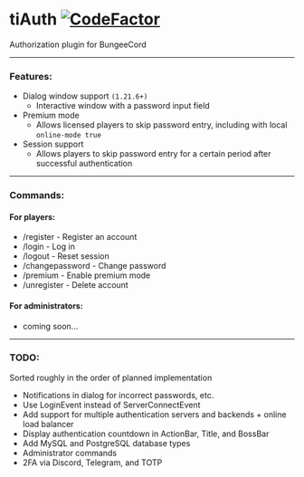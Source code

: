 # tiAuth [![CodeFactor](https://www.codefactor.io/repository/github/1050tit0p/tiauth/badge)](https://www.codefactor.io/repository/github/1050tit0p/tidiscord2fa)
Authorization plugin for BungeeCord

---

### Features:
- Dialog window support `(1.21.6+)`
  - Interactive window with a password input field
- Premium mode
  - Allows licensed players to skip password entry, including with local `online-mode true`
- Session support
  - Allows players to skip password entry for a certain period after successful authentication

---

### Commands:
#### For players:
- /register <password> <password> - Register an account
- /login <password> - Log in
- /logout - Reset session
- /changepassword <old password> <new password> - Change password
- /premium - Enable premium mode
- /unregister <password> - Delete account

#### For administrators:
- coming soon...

---

### TODO:
Sorted roughly in the order of planned implementation
- Notifications in dialog for incorrect passwords, etc.
- Use LoginEvent instead of ServerConnectEvent
- Add support for multiple authentication servers and backends + online load balancer
- Display authentication countdown in ActionBar, Title, and BossBar
- Add MySQL and PostgreSQL database types
- Administrator commands
- 2FA via Discord, Telegram, and TOTP